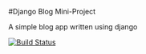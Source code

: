 #Django Blog Mini-Project

A simple blog app written using django

[![Build Status](https://travis-ci.org/oheag2/django-blog.svg?branch=master)](https://travis-ci.org/oheag2/django-blog)